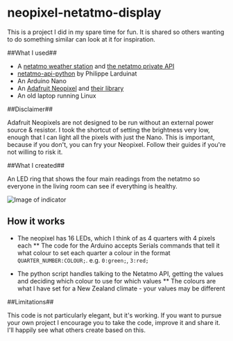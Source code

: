 # neopixel-netatmo-display

This is a project I did in my spare time for fun. It is shared so others wanting to do something similar can look at it for inspiration.

##What I used##

* A [netatmo weather station](https://www.netatmo.com/en-US/product/weather-station) and [the netatmo private API](https://dev.netatmo.com/)
* [netatmo-api-python](https://github.com/philippelt/netatmo-api-python/) by Philippe Larduinat
* An Arduino Nano
* An [Adafruit Neopixel](https://www.adafruit.com/products/1463) and [their library](https://github.com/adafruit/Adafruit_NeoPixel)
* An old laptop running Linux

##Disclaimer##

Adafruit Neopixels are not designed to be run without an external power source & resistor. I took the shortcut of setting the brightness very low, enough that I can light all the pixels with just the Nano. This is important, because if you don't, you can fry your Neopixel. Follow their guides if you're not willing to risk it.

##What I created##

An LED ring that shows the four main readings from the netatmo so everyone in the living room can see if everything is healthy.

![Image of indicator](http://f.dollyfish.net.nz/dbe0fc.jpg)

## How it works ##

* The neopixel has 16 LEDs, which I think of as 4 quarters with 4 pixels each
** The code for the Arduino accepts Serials commands that tell it what colour to set each quarter a colour in the format `QUARTER_NUMBER:COLOUR;`. e.g. `0:green;`, `3:red;`

* The python script handles talking to the Netatmo API, getting the values and deciding which colour to use for which values
** The colours are what I have set for a New Zealand climate - your values may be different

##Limitations##

This code is not particularly elegant, but it's working. If you want to pursue your own project I encourage you to take the code, improve it and share it. I'll happily see what others create based on this.

